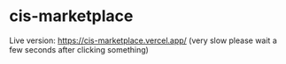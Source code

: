 # cis-marketplace
Live version: https://cis-marketplace.vercel.app/ (very slow please wait a few seconds after clicking something)
